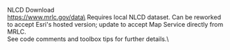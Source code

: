 NLCD Download\
https://www.mrlc.gov/data\
Requires local NLCD dataset. Can be reworked to accept Esri's hosted version; update
to accept Map Service directly from MRLC.\
See code comments and toolbox tips for further details.\
